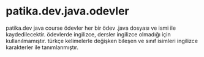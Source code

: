 # patika.dev.java.odevler
patika.dev java course ödevler her bir ödev .java dosyası ve ismi ile kaydedilecektir.
ödevlerde ingilizce, dersler ingilizce olmadığı için kullanılmamıştır.
türkçe kelimelerle değişken bileşen ve sınıf isimleri ingilizce karakterler ile tanımlanmıştır.
